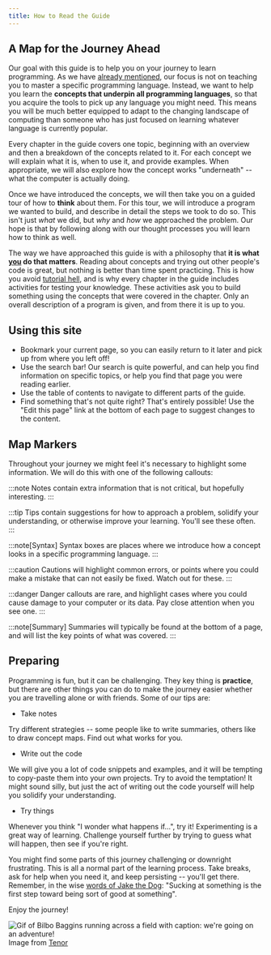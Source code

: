 ```yaml
---
title: How to Read the Guide
---
```


## A Map for the Journey Ahead

Our goal with this guide is to help you on your journey to learn programming.
As we have [already mentioned](../00-0-introduction#what-language-will-i-learn), our focus is not on teaching you to master a specific programming language.
Instead, we want to help you learn the **concepts that underpin all programming languages**, so that you acquire the tools to pick up any language you might need.
This means you will be much better equipped to adapt to the changing landscape of computing than someone who has just focused on learning whatever language is currently popular.

Every chapter in the guide covers one topic, beginning with an overview and then a breakdown of the concepts related to it.
For each concept we will explain what it is, when to use it, and provide examples.
When appropriate, we will also explore how the concept works "underneath" -- what the computer is actually doing.

Once we have introduced the concepts, we will then take you on a guided tour of how to **think** about them.
For this tour, we will introduce a program we wanted to build, and describe in detail the steps we took to do so.
This isn't just *what* we did, but *why* and *how* we approached the problem.
Our hope is that by following along with our thought processes you will learn how to think as well.

The way we have approached this guide is with a philosophy that **it is what <u>you</u> do that matters**.
Reading about concepts and trying out other people's code is great, but nothing is better than time spent practicing.
This is how you avoid [tutorial hell](https://www.reddit.com/r/learnprogramming/comments/qrlx5m/what_exactly_is_tutorial_hell/), and is why every chapter in the guide includes activities for testing your knowledge.
These activities ask you to build something using the concepts that were covered in the chapter.
Only an overall description of a program is given, and from there it is up to you.

## Using this site

* Bookmark your current page, so you can easily return to it later and pick up from where you left off!
* Use the search bar! Our search is quite powerful, and can help you find information on specific topics, or help you find that page you were reading earlier.
* Use the table of contents to navigate to different parts of the guide.
* Find something that's not quite right? That's entirely possible! Use the "Edit this page" link at the bottom of each page to suggest changes to the content.

## Map Markers

Throughout your journey we might feel it's necessary to highlight some information.
We will do this with one of the following callouts:

:::note
Notes contain extra information that is not critical, but hopefully interesting.
:::

:::tip
Tips contain suggestions for how to approach a problem, solidify your understanding, or otherwise improve your learning.
You'll see these often.
:::

:::note[Syntax]
Syntax boxes are places where we introduce how a concept looks in a specific programming language.
:::

:::caution
Cautions will highlight common errors, or points where you could make a mistake that can not easily be fixed.
Watch out for these.
:::

:::danger
Danger callouts are rare, and highlight cases where you could cause damage to your computer or its data.
Pay close attention when you see one.
:::

:::note[Summary]
Summaries will typically be found at the bottom of a page, and will list the key points of what was covered.
:::

## Preparing

Programming is fun, but it can be challenging.
They key thing is **practice**, but there are other things you can do to make the journey easier whether you are travelling alone or with friends.
Some of our tips are:

* Take notes

Try different strategies -- some people like to write summaries, others like to draw concept maps.
Find out what works for you.

* Write out the code

We will give you a lot of code snippets and examples, and it will be tempting to copy-paste them into your own projects.
Try to avoid the temptation!
It might sound silly, but just the act of writing out the code yourself will help you solidify your understanding.

* Try things

Whenever you think "I wonder what happens if...", try it!
Experimenting is a great way of learning.
Challenge yourself further by trying to guess what will happen, then see if you're right.

You might find some parts of this journey challenging or downright frustrating.
This is all a normal part of the learning process.
Take breaks, ask for help when you need it, and keep persisting -- you'll get there.
Remember, in the wise [words of Jake the Dog](https://www.youtube.com/watch?v=Gu8YiTeU9XU): "Sucking at something is the first step toward being sort of good at something".

Enjoy the journey!

<img src="https://media1.tenor.com/m/jYcCqk-sh-oAAAAC/bilbo-baggins-running.gif" alt="Gif of Bilbo Baggins running across a field with caption: we're going on an adventure!"/>
<div class="caption">Image from <a href="https://tenor.com/en-GB/view/bilbo-baggins-running-adventure-gif-10198122811708180458">Tenor</a></div>
